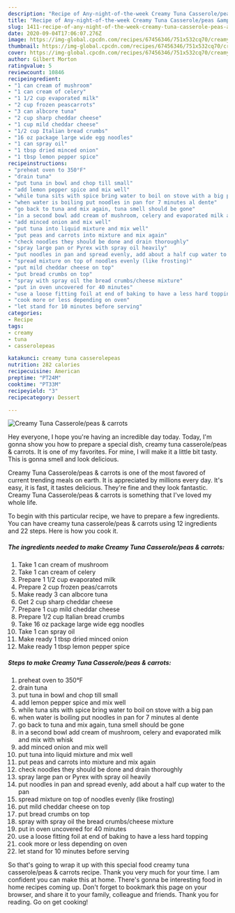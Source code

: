 ```yaml
---
description: "Recipe of Any-night-of-the-week Creamy Tuna Casserole/peas &amp;amp; carrots"
title: "Recipe of Any-night-of-the-week Creamy Tuna Casserole/peas &amp;amp; carrots"
slug: 1411-recipe-of-any-night-of-the-week-creamy-tuna-casserole-peas-and-amp-carrots
date: 2020-09-04T17:06:07.276Z
image: https://img-global.cpcdn.com/recipes/67456346/751x532cq70/creamy-tuna-casserolepeas-carrots-recipe-main-photo.jpg
thumbnail: https://img-global.cpcdn.com/recipes/67456346/751x532cq70/creamy-tuna-casserolepeas-carrots-recipe-main-photo.jpg
cover: https://img-global.cpcdn.com/recipes/67456346/751x532cq70/creamy-tuna-casserolepeas-carrots-recipe-main-photo.jpg
author: Gilbert Morton
ratingvalue: 5
reviewcount: 10846
recipeingredient:
- "1 can cream of mushroom"
- "1 can cream of celery"
- "1 1/2 cup evaporated milk"
- "2 cup frozen peascarrots"
- "3 can albcore tuna"
- "2 cup sharp cheddar cheese"
- "1 cup mild cheddar cheese"
- "1/2 cup Italian bread crumbs"
- "16 oz package large wide egg noodles"
- "1 can spray oil"
- "1 tbsp dried minced onion"
- "1 tbsp lemon pepper spice"
recipeinstructions:
- "preheat oven to 350°F"
- "drain tuna"
- "put tuna in bowl and chop till small"
- "add lemon pepper spice and mix well"
- "while tuna sits with spice bring water to boil on stove with a big pan"
- "when water is boiling put noodles in pan for 7 minutes al dente"
- "go back to tuna and mix again, tuna smell should be gone"
- "in a second bowl add cream of mushroom, celery and evaporated milk and mix with whisk"
- "add minced onion and mix well"
- "put tuna into liquid mixture and mix well"
- "put peas and carrots into mixture and mix again"
- "check noodles they should be done and drain thoroughly"
- "spray large pan or Pyrex with spray oil heavily"
- "put noodles in pan and spread evenly, add about a half cup water to the pan"
- "spread mixture on top of noodles evenly (like frosting)"
- "put mild cheddar cheese on top"
- "put bread crumbs on top"
- "spray with spray oil the bread crumbs/cheese mixture"
- "put in oven uncovered for 40 minutes"
- "use a loose fitting foil at end of baking to have a less hard topping"
- "cook more or less depending on oven"
- "let stand for 10 minutes before serving"
categories:
- Recipe
tags:
- creamy
- tuna
- casserolepeas

katakunci: creamy tuna casserolepeas 
nutrition: 282 calories
recipecuisine: American
preptime: "PT24M"
cooktime: "PT33M"
recipeyield: "3"
recipecategory: Dessert

---
```



![Creamy Tuna Casserole/peas &amp; carrots](https://img-global.cpcdn.com/recipes/67456346/751x532cq70/creamy-tuna-casserolepeas-carrots-recipe-main-photo.jpg)

Hey everyone, I hope you're having an incredible day today. Today, I'm gonna show you how to prepare a special dish, creamy tuna casserole/peas &amp; carrots. It is one of my favorites. For mine, I will make it a little bit tasty. This is gonna smell and look delicious.

Creamy Tuna Casserole/peas &amp; carrots is one of the most favored of current trending meals on earth. It is appreciated by millions every day. It's easy, it is fast, it tastes delicious. They're fine and they look fantastic. Creamy Tuna Casserole/peas &amp; carrots is something that I've loved my whole life.




To begin with this particular recipe, we have to prepare a few ingredients. You can have creamy tuna casserole/peas &amp; carrots using 12 ingredients and 22 steps. Here is how you cook it.

<!--inarticleads1-->

##### The ingredients needed to make Creamy Tuna Casserole/peas &amp; carrots:

1. Take 1 can cream of mushroom
1. Take 1 can cream of celery
1. Prepare 1 1/2 cup evaporated milk
1. Prepare 2 cup frozen peas/carrots
1. Make ready 3 can albcore tuna
1. Get 2 cup sharp cheddar cheese
1. Prepare 1 cup mild cheddar cheese
1. Prepare 1/2 cup Italian bread crumbs
1. Take 16 oz package large wide egg noodles
1. Take 1 can spray oil
1. Make ready 1 tbsp dried minced onion
1. Make ready 1 tbsp lemon pepper spice




<!--inarticleads2-->

##### Steps to make Creamy Tuna Casserole/peas &amp; carrots:

1. preheat oven to 350°F
1. drain tuna
1. put tuna in bowl and chop till small
1. add lemon pepper spice and mix well
1. while tuna sits with spice bring water to boil on stove with a big pan
1. when water is boiling put noodles in pan for 7 minutes al dente
1. go back to tuna and mix again, tuna smell should be gone
1. in a second bowl add cream of mushroom, celery and evaporated milk and mix with whisk
1. add minced onion and mix well
1. put tuna into liquid mixture and mix well
1. put peas and carrots into mixture and mix again
1. check noodles they should be done and drain thoroughly
1. spray large pan or Pyrex with spray oil heavily
1. put noodles in pan and spread evenly, add about a half cup water to the pan
1. spread mixture on top of noodles evenly (like frosting)
1. put mild cheddar cheese on top
1. put bread crumbs on top
1. spray with spray oil the bread crumbs/cheese mixture
1. put in oven uncovered for 40 minutes
1. use a loose fitting foil at end of baking to have a less hard topping
1. cook more or less depending on oven
1. let stand for 10 minutes before serving




So that's going to wrap it up with this special food creamy tuna casserole/peas &amp; carrots recipe. Thank you very much for your time. I am confident you can make this at home. There's gonna be interesting food in home recipes coming up. Don't forget to bookmark this page on your browser, and share it to your family, colleague and friends. Thank you for reading. Go on get cooking!
